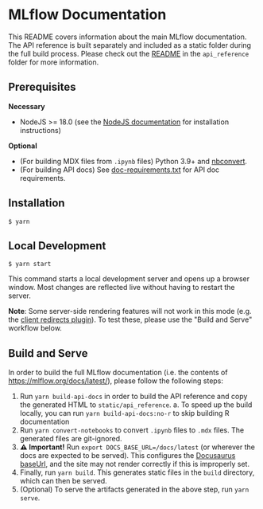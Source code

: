 # MLflow Documentation

This README covers information about the main MLflow documentation. The API reference is built separately and included as a static folder during the full build process. Please check out the [README](https://github.com/mlflow/mlflow/blob/master/docs/api_reference/README.md) in the `api_reference` folder for more information.

## Prerequisites

**Necessary**
- NodeJS >= 18.0 (see the [NodeJS documentation](https://nodejs.org/en/download) for installation instructions)

**Optional**
- (For building MDX files from `.ipynb` files) Python 3.9+ and [nbconvert](https://pypi.org/project/nbconvert/).
- (For building API docs) See [doc-requirements.txt](https://github.com/mlflow/mlflow/blob/master/requirements/doc-requirements.txt) for API doc requirements.

## Installation

```
$ yarn
```

## Local Development

```
$ yarn start
```

This command starts a local development server and opens up a browser window. Most changes are reflected live without having to restart the server.

**Note**: Some server-side rendering features will not work in this mode (e.g. the [client redirects plugin](https://docusaurus.io/docs/api/plugins/@docusaurus/plugin-client-redirects)). To test these, please use the "Build and Serve" workflow below.

## Build and Serve

In order to build the full MLflow documentation (i.e. the contents of https://mlflow.org/docs/latest/), please follow the following steps:

1. Run `yarn build-api-docs` in order to build the API reference and copy the generated HTML to `static/api_reference`.
  a. To speed up the build locally, you can run `yarn build-api-docs:no-r` to skip building R documentation
2. Run `yarn convert-notebooks` to convert `.ipynb` files to `.mdx` files. The generated files are git-ignored.
3. **⚠️ Important!** Run `export DOCS_BASE_URL=/docs/latest` (or wherever the docs are expected to be served). This configures the [Docusaurus baseUrl](https://docusaurus.io/docs/api/docusaurus-config#baseUrl), and the site may not render correctly if this is improperly set.
4. Finally, run `yarn build`. This generates static files in the `build` directory, which can then be served.
5. (Optional) To serve the artifacts generated in the above step, run `yarn serve`.
